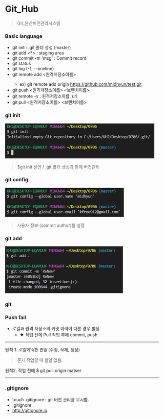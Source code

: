# Git_Hub

> Git_분산버전관리시스템

### Basic language

- git init : .git 폴더 생성 (master)
- git add <*> : staging area
- git commit -m 'msg' : Commit record
- git status
- git log (-1, --oneline)
- git remote add <원격저장소이름> <git url>
  - ex) git remote add origin https://github.com/midhyun/test.git
- git push <원격저장소이름> <브렌치이름>
- git remote -v  : 원격저장소이름, url
- git pull <원격저장소이름> <브렌치이름>



### git init

![gitinit](Add_commit.assets/gitinit.jpg)

> $git init 선언 / .git 폴더 생성과 함께 버전관리

### git config

![git_config](Add_commit.assets/git_config.jpg)

> 사용자 정보 (commit author)를 설정

### git add

![git_add_commit](Add_commit.assets/git_add_commit.jpg)

### git 



### Push fail 

- 로컬과 원격 저장소의 커밋 이력이 다른 경우 발생.
  - ★ 작업 전에 Pull 작업 후에 commit, push

----

원칙 1. *로컬에서만 편집* (수정, 삭제, 생성)

> 혼자 작업할 때 볼일 없음.



원칙2. 작업 전에 $ git pull origin matser 

----

 

### .gitignore

- touch .gitignore : git 버전 관리를 무시함.
- .gitignore
- http://gitignore.io 
